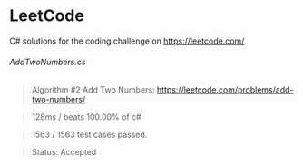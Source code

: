 # LeetCode
C# solutions for the coding challenge on https://leetcode.com/

###### AddTwoNumbers.cs
> Algorithm #2 Add Two Numbers: https://leetcode.com/problems/add-two-numbers/

> 128ms / beats 100.00% of c#

> 1563 / 1563 test cases passed.

> Status: Accepted
